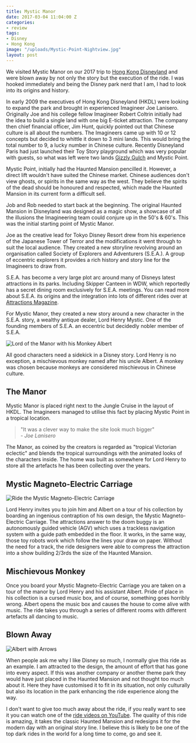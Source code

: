 ```yaml
---
title: Mystic Manor
date: 2017-03-04 11:04:00 Z
categories:
- review
tags:
- Disney
- Hong Kong
image: "/uploads/Mystic-Point-Nightview.jpg"
layout: post
---
```


We visited Mystic Manor on our 2017 trip to [Hong Kong Disneyland](/reviews/disneyland-hong-kong) and were blown away by not only the story but the execution of the ride. I was hooked immediately and being the Disney park nerd that I am, I had to look into its origins and history.

In early 2009 the executives of Hong Kong Disneyland (HKDL) were looking to expand the park and brought in experienced Imagineer Joe Lanisero. Originally Joe and his college fellow Imagineer Robert Coltrin initially had the idea to build a single land with one big E-ticket attraction. The company then chief financial officer, Jim Hunt, quickly pointed out that Chinese culture is all about the numbers. The Imagineers came up with 10 or 12 concepts but decided to whittle it down to 3 mini lands. This would bring the total number to 9, a lucky number in Chinese culture. Recently Disneyland Paris had just launched their Toy Story playground which was very popular with guests, so what was left were two lands [Gizzly Gulch](/reviews/disneyland-hong-kong#grizzly-gulch) and Mystic Point.

Mystic Point, initially had the Haunted Mansion pencilled it. However, a direct lift wouldn't have suited the Chinese market. Chinese audiences don't view ghosts, or spirits in the same way as the west. They believe the spirits of the dead should be honoured and respected, which made the Haunted Mansion in its current form a difficult sell.

Job and Rob needed to start back at the beginning. The original Haunted Mansion in Disneyland was designed as a magic show, a showcase of all the illusions the Imagineering team could conjure up in the 50's & 60's. This was the initial starting point of Mystic Manor.

Joe as the creative lead for Tokyo Disney Resort drew from his experience of the Japanese Tower of Terror and the modifications it went through to suit the local audience. They created a new storyline revolving around an organisation called Society of Explorers and Adventurers (S.E.A.). A group of eccentric explorers it provides a rich history and story line for the Imagineers to draw from. 

S.E.A. has become a very large plot arc around many of Disneys latest attractions in its parks. Including Skipper Canteen in WDW, which reportedly has a secret dining room exclusively for S.E.A. meetings. You can read more about S.E.A. its origins and the integration into lots of different rides over at [Attractions Magazine](http://attractionsmagazine.com/story-behind-sea-disneys-society-of-explorers-and-adventurers/).

For Mystic Manor, they created a new story around a new character in the S.E.A. story, a wealthy antique dealer, Lord Henry Mystic. One of the founding members of S.E.A. an eccentric but decidedly nobler member of S.E.A.

![Lord of the Manor with his Monkey Albert](/uploads/p1180577.jpg)

All good characters need a sidekick in a Disney story. Lord Henry is no exception, a mischievous monkey named after his uncle Albert. A monkey was chosen because monkeys are considered mischievous in Chinese culture.


## The Manor

Mystic Manor is placed right next to the Jungle Cruise in the layout of HKDL. The Imagineers managed to utilise this fact by placing Mystic Point in a tropical location.

> "It was a clever way to make the site look much bigger" <br/>- *Joe Lanisero*

The Manor, as coined by the creators is regarded as "tropical Victorian eclectic" and blends the tropical surroundings with the animated looks of the characters inside. The home was built as somewhere for Lord Henry to store all the artefacts he has been collecting over the years.

## Mystic Magneto-Electric Carriage

![Ride the Mystic Magneto-Electric Carriage](/uploads/DSC00804.JPG)

Lord Henry invites you to join him and Albert on a tour of his collection by boarding an ingenious contraption of his own design, the Mystic Magneto-Electric Carriage. The attractions answer to the doom buggy is an autonomously guided vehicle (AGV) which uses a trackless navigation system with a guide path embedded in the floor. It works, in the same way, those toy robots work which follow the lines your draw on paper. Without the need for a track, the ride designers were able to compress the attraction into a show building 2/3rds the size of the Haunted Mansion.

## Mischievous Monkey

Once you board your Mystic Magneto-Electric Carriage you are taken on a tour of the manor by Lord Henry and his assistant Albert. Pride of place in his collection is a cursed music box, and of course, something goes horribly wrong. Albert opens the music box and causes the house to come alive with music. The ride takes you through a series of different rooms with different artefacts all dancing to music.

## Blown Away

![Albert with Arrows](/uploads/Screen%20Shot%202017-07-17%20at%2017.41.07.png)

When people ask me why I like Disney so much, I normally give this ride as an example. I am attracted to the design, the amount of effort that has gone into every aspect. If this was another company or another theme park they would have just placed in the Haunted Mansion and not thought too much about it. Here they have customised it to fit in its situation, not only culturally but also its location in the park enhancing the ride experience along the way.

I don't want to give too much away about the ride, if you really want to see it you can watch one of the [ride videos on YouTube](https://www.youtube.com/watch?v=BeDx6V8dmXg). The quality of this ride is amazing, it takes the classic Haunted Mansion and redesigns it for the modern day with an original story line. I believe this is likely to be one of the top dark rides in the world for a long time to come, go and see it.